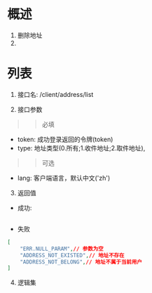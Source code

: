 # 概述

1. 删除地址
2. 

# 列表

1. 接口名: /client/address/list

2. 接口参数

>>必填
* token: 成功登录返回的令牌(token)
* type: 地址类型(0.所有;1.收件地址;2.取件地址),

>>可选
* lang: 客户端语言，默认中文('zh')

3. 返回值
* 成功:
```json
```

* 失败
```json
[
    "ERR.NULL_PARAM",// 参数为空
    "ADDRESS_NOT_EXISTED",// 地址不存在
    "ADDRESS_NOT_BELONG",// 地址不属于当前用户
]
```

4. 逻辑集